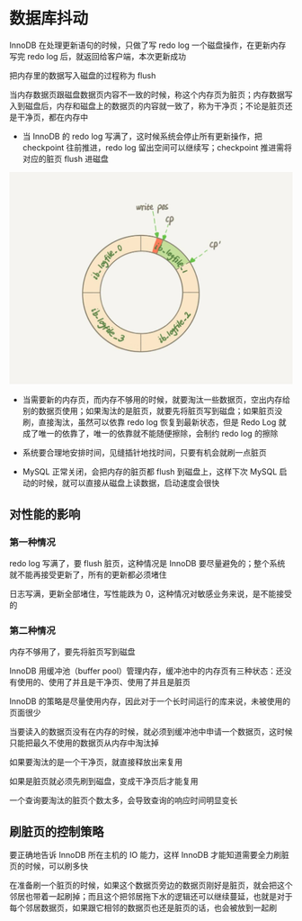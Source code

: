 # 数据库抖动

InnoDB 在处理更新语句的时候，只做了写 redo log 一个磁盘操作，在更新内存写完 redo log 后，就返回给客户端，本次更新成功

把内存里的数据写入磁盘的过程称为 flush

当内存数据页跟磁盘数据页内容不一致的时候，称这个内存页为脏页；内存数据写入到磁盘后，内存和磁盘上的数据页的内容就一致了，称为干净页；不论是脏页还是干净页，都在内存中

- 当 InnoDB 的 redo log 写满了，这时候系统会停止所有更新操作，把 checkpoint 往前推进，redo log 留出空间可以继续写；checkpoint 推进需将对应的脏页 flush 进磁盘

![](../../Picture/Database/MySQL/flush/01.jpg)

- 当需要新的内存页，而内存不够用的时候，就要淘汰一些数据页，空出内存给别的数据页使用；如果淘汰的是脏页，就要先将脏页写到磁盘；如果脏页没刷，直接淘汰，虽然可以依靠 redo log 恢复到最新状态，但是 Redo Log 就成了唯一的依靠了，唯一的依靠就不能随便擦除，会制约 redo log 的擦除

- 系统要合理地安排时间，见缝插针地找时间，只要有机会就刷一点脏页

- MySQL 正常关闭，会把内存的脏页都 flush 到磁盘上，这样下次 MySQL 启动的时候，就可以直接从磁盘上读数据，启动速度会很快

## 对性能的影响

### 第一种情况

redo log 写满了，要 flush 脏页，这种情况是 InnoDB 要尽量避免的；整个系统就不能再接受更新了，所有的更新都必须堵住

日志写满，更新全部堵住，写性能跌为 0，这种情况对敏感业务来说，是不能接受的

### 第二种情况

内存不够用了，要先将脏页写到磁盘

InnoDB 用缓冲池（buffer pool）管理内存，缓冲池中的内存页有三种状态：还没有使用的、使用了并且是干净页、使用了并且是脏页

InnoDB 的策略是尽量使用内存，因此对于一个长时间运行的库来说，未被使用的页面很少

当要读入的数据页没有在内存的时候，就必须到缓冲池中申请一个数据页，这时候只能把最久不使用的数据页从内存中淘汰掉

如果要淘汰的是一个干净页，就直接释放出来复用

如果是脏页就必须先刷到磁盘，变成干净页后才能复用

一个查询要淘汰的脏页个数太多，会导致查询的响应时间明显变长

## 刷脏页的控制策略

要正确地告诉 InnoDB 所在主机的 IO 能力，这样 InnoDB 才能知道需要全力刷脏页的时候，可以刷多快

在准备刷一个脏页的时候，如果这个数据页旁边的数据页刚好是脏页，就会把这个邻居也带着一起刷掉；而且这个把邻居拖下水的逻辑还可以继续蔓延，也就是对于每个邻居数据页，如果跟它相邻的数据页也还是脏页的话，也会被放到一起刷
